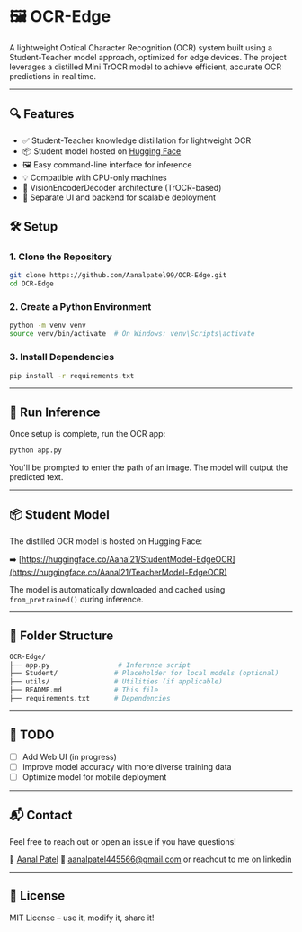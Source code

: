 # 🖼️ OCR-Edge

A lightweight Optical Character Recognition (OCR) system built using a Student-Teacher model approach, optimized for edge devices. The project leverages a distilled Mini TrOCR model to achieve efficient, accurate OCR predictions in real time.

---

## 🔍 Features

- ✅ Student-Teacher knowledge distillation for lightweight OCR
- 📦 Student model hosted on [Hugging Face](https://huggingface.co/Aanal21/StudentModel-EdgeOCR)
- 🖼️ Easy command-line interface for inference
- 💡 Compatible with CPU-only machines
- 🧠 VisionEncoderDecoder architecture (TrOCR-based)
- 🔗 Separate UI and backend for scalable deployment

## 🛠️ Setup

### 1. Clone the Repository

```bash
git clone https://github.com/Aanalpatel99/OCR-Edge.git
cd OCR-Edge
````

### 2. Create a Python Environment

```bash
python -m venv venv
source venv/bin/activate  # On Windows: venv\Scripts\activate
```

### 3. Install Dependencies

```bash
pip install -r requirements.txt
```

---

## 🚀 Run Inference

Once setup is complete, run the OCR app:

```bash
python app.py
```

You'll be prompted to enter the path of an image. The model will output the predicted text.

---

## 📦 Student Model

The distilled OCR model is hosted on Hugging Face:

➡️ [https://huggingface.co/Aanal21/StudentModel-EdgeOCR](https://huggingface.co/Aanal21/TeacherModel-EdgeOCR)

The model is automatically downloaded and cached using `from_pretrained()` during inference.

---

## 📁 Folder Structure

```bash
OCR-Edge/
├── app.py                 # Inference script
├── Student/              # Placeholder for local models (optional)
├── utils/                # Utilities (if applicable)
├── README.md             # This file
├── requirements.txt      # Dependencies
```

---

## 📄 TODO

* [ ] Add Web UI (in progress)
* [ ] Improve model accuracy with more diverse training data
* [ ] Optimize model for mobile deployment

---

## 📬 Contact

Feel free to reach out or open an issue if you have questions!

👤 [Aanal Patel](https://github.com/Aanalpatel99)
📧 [aanalpatel445566@gmail.com](mailto:aanalpatel445566@gmail.com)
or reachout to me on linkedin

---

## 📜 License

MIT License – use it, modify it, share it!
